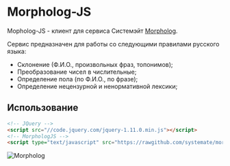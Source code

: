 Morpholog-JS
============

Mopholog-JS - клиент для сервиса Системэйт [Morpholog](http://systemate.ru/products/morpholog).

Сервис предназначен для работы со следующими правилами русского языка:
* Склонение (Ф.И.О., произвольных фраз, топонимов);
* Преобразование чисел в числительные;
* Определение пола (по Ф.И.О., по фразе);
* Определение нецензурной и ненормативной лексики;


Использование
-------------

```html
<!-- JQuery -->
<script src="//code.jquery.com/jquery-1.11.0.min.js"></script>
<!-- MorphologJS -->
<script type="text/javascript" src="https://rawgithub.com/systemate/morpholog-js/master/dist/morpholog-js.min.js"></script>
```

![Morpholog](http://systemate.ru/img/products/morpholog.png)